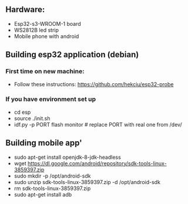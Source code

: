 ## Hardware:
- Esp32-s3-WROOM-1 board
- WS2812B led strip
- Mobile phone with android

## Building esp32 application (debian)
### First time on new machine:
- Follow these instructions: https://github.com/hekciu/esp32-probe

### If you have environment set up
- cd esp
- source ./init.sh
- idf.py -p PORT flash monitor # replace PORT with real one from /dev/

## Building mobile app'
- sudo apt-get install openjdk-8-jdk-headless
- wget https://dl.google.com/android/repository/sdk-tools-linux-3859397.zip
- sudo mkdir -p /opt/android-sdk
- sudo unzip sdk-tools-linux-3859397.zip -d /opt/android-sdk
- rm sdk-tools-linux-3859397.zip
- sudo apt-get install adb
